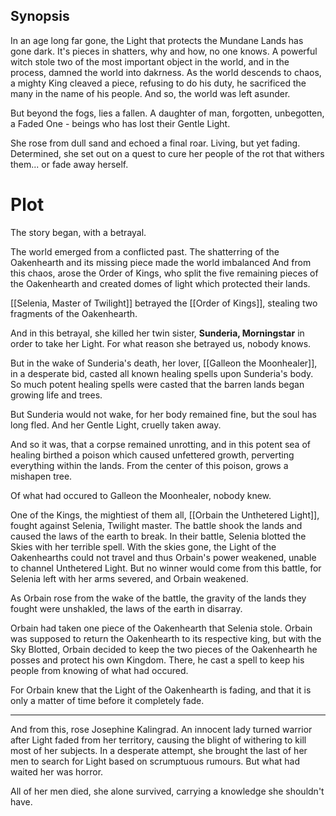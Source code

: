 
## Synopsis

In an age long far gone, the Light that protects the Mundane Lands has gone dark. It's pieces in shatters, why and how, no one knows. A powerful witch stole two of the most important object in the world, and in the process, damned the world into dakrness. As the world descends to chaos, a mighty King cleaved a piece, refusing to do his duty, he sacrificed the many in the name of his people. And so, the world was left asunder.

But beyond the fogs, lies a fallen. A daughter of man, forgotten, unbegotten, a Faded One - beings who has lost their Gentle Light.

She rose from dull sand and echoed a final roar. Living, but yet fading. Determined, she set out on a quest to cure her people of the rot that withers them... or fade away herself.



# Plot
The story began, with a betrayal.

The world emerged from a conflicted past. The shatterring of the Oakenhearth and its missing piece made the world imbalanced  And from this chaos, arose the Order of Kings, who split the five remaining pieces of the Oakenhearth and created domes of light which protected their lands.

[[Selenia, Master of Twilight]] betrayed the [[Order of Kings]], stealing two fragments of the Oakenhearth.

And in this betrayal, she killed her twin sister, **Sunderia, Morningstar** in order to take her Light. For what reason she betrayed us, nobody knows.

But in the wake of Sunderia's death, her lover, [[Galleon the Moonhealer]], in a desperate bid, casted all known healing spells upon Sunderia's body. So much potent healing spells were casted that the barren lands began growing life and trees. 

But Sunderia would not wake, for her body remained fine, but the soul has long fled. And her Gentle Light, cruelly taken away.

And so it was, that a corpse remained unrotting, and in this potent sea of healing birthed a poison which caused unfettered growth, perverting everything within the lands. From the center of this poison, grows a mishapen tree.

Of what had occured to Galleon the Moonhealer, nobody knew. 

One of the Kings, the mightiest of them all, [[Orbain the Unthetered Light]], fought against Selenia, Twilight master. The battle shook the lands and caused the laws of the earth to break. In their battle, Selenia blotted the Skies with her terrible spell. With the skies gone, the Light of the Oakenhearths could not travel and thus Orbain's power weakened, unable to channel Unthetered Light. But no winner would come from this battle, for Selenia left with her arms severed, and Orbain weakened.

As Orbain rose from the wake of the battle, the gravity of the lands they fought were unshakled, the laws of the earth in disarray.

Orbain had taken one piece of the Oakenhearth that Selenia stole. Orbain was supposed to return the Oakenhearth to its respective king, but with the Sky Blotted, Orbain decided to keep the two pieces of the Oakenhearth he posses and protect his own Kingdom. There, he cast a spell to keep his people from knowing of what had occured.

For Orbain knew that the Light of the Oakenhearth is fading, and that it is only a matter of time before it completely fade.

---

And from this, rose Josephine Kalingrad. An innocent lady turned warrior after Light faded from her territory, causing the blight of withering to kill most of her subjects. In a desperate attempt, she brought the last of her men to search for Light based on scrumptuous rumours. But what had waited her was horror.

All of her men died, she alone survived, carrying a knowledge she shouldn't have.

